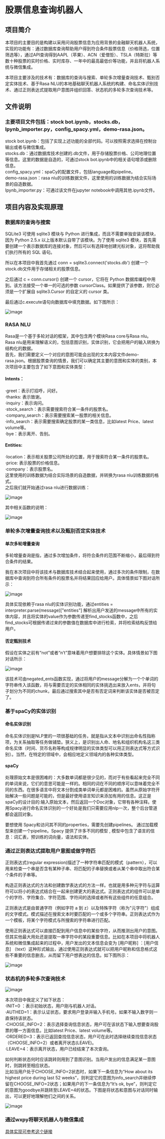 # 股票信息查询机器人
## 项目简介
本项目的主要目的是构建以采用问询股票信息为应用背景的金融聊天机器人系统，实现的功能有：通过数据库查询帮助用户得到符合条件股票信息（价格筛选，位置筛选等），通过API查询得到AAPL（苹果）、ACN（爱僧哲）、TSLA（特斯拉）等数十种股票的实时价格、实时库存、一年中的最高最低价等功能，并且将机器人系统与微信集成。  
  
本项目主要涉及的技术有：数据库的查询与搜索、单轮多次增量查询技术、甄别否定实体技术、基于Rasa NLU的本地基础聊天机器人系统的构建、命名实体识别技术、通过正则表达式提取用户意图并组织回答、状态机的多轮多次查询技术等。
## 文件说明
### 主要项目文件包括：stock bot.ipynb，stocks.db，Ipynb_importer.py，config_spacy.yml，demo-rasa.json。  
stock bot.ipynb：包括了实现上述功能的全部代码。可以按照需求选择在控制台输出或者与微信集成。  
stocks.db：通过数据库技术创建的.db文件，用于存储股票价格、公司地理位置等信息。这里的数据是自造的，可通过stock bot.ipynb中的相关语句增添或删除信息。  
config_spacy.yml：spaCy的配置文件，包括language和pipeline。  
demo-rasa.json：rasa nlu的训练数据文件，这里使用的训练数据为结合实际场景的自造数据。  
Ipynb_importer.py：可通过该文件在jupyter notebook中调用其他.ipynb文件。  
## 项目内容及实现原理
### 数据库的查询与搜索
SQLite3 可使用 sqlite3 模块与 Python 进行集成，而且不需要单独安装该模块，因为 Python 2.5.x 以上版本默认自带了该模块。为了使用 sqlite3 模块，首先需要创建一个表示数据库的连接对象，然后可以有选择地创建光标对象，这将帮助我们执行所有的 SQL 语句。  
  
所以在本项目中我首先通过 conn = sqlite3.connect('stocks.db') 创建一个stock.db文件用于存储相关的股票信息。  
  
之后通过 c = conn.cursor() 创建一个 cursor，它将在 Python 数据库编程中用到。该方法接受一个单一的可选的参数 cursorClass。如果提供了该参数，则它必须是一个扩展自 sqlite3.Cursor 的自定义的 cursor 类。  
  
最后通过c.execute语句向数据库中填充数据。如下图所示：  
  
![image](https://github.com/Wendellxx/stock-bot/blob/master/images/1.png)  
  
### RASA NLU
Rasa是一个基于多轮对话的框架，其中包含两个模块Rasa core与Rasa nlu。Rasa nlu是用来理解语义的，包括意图识别，实体识别，它会把用户的输入转换为结构化的数据。  
首先，我们需要定义一个对应的意图可能会出现的文本内容文件demo-rasa.json。根据股票查询的情景，我们可以确定其主要的意图和实体的类别，本次项目中主要包含了如下意图和实体类型：  
#### Intents：
·greet：表示打招呼，问好。  
·thanks: 表示致谢。  
·inquiry：表示询问。  
·stock_search：表示需要搜索符合某一条件的股票名。  
·company_search：表示需要搜索某一股票的相关信息。  
·info_search：表示需要搜索确定股票的某一类信息，比如latest Price、latest volume等。  
·bye：表示离开、告别。  
  
#### Entities:  
·location：表示相关股票公司所处的位置，用于搜索符合某一条件的股票名。  
·price: 表示股票的价格信息。  
·company：表示股票名。  
这里使用的训练数据为结合实际场景的自造数据，并转换为rasa nlu训练数据的格式。  
之后我们就开始通过rasa nlu进行数据训练：  
  
![image](https://github.com/Wendellxx/stock-bot/blob/master/images/3.png)   
  
其中相关函数的说明：  
  
![image](https://github.com/Wendellxx/stock-bot/blob/master/images/4.png)  
  
### 单轮多次增量查询技术以及甄别否定实体技术
#### 单次多轮增量查询
多轮增量查询是指，通过多次增加条件，将符合条件的范围不断缩小，最后得到符合条件的结果。  
  
我在本次项目中将该技术与数据库技术结合起来使用，通过多次的条件限制，在数据库中查询到符合所有条件的股票名并将结果回应给用户。具体情景如下图对话所示：  
  
![image](https://github.com/Wendellxx/stock-bot/blob/master/images/5.png)  
  
具体实现依赖于rasa nlu的实体识别功能，通过entities = interpreter.parse(message)["entities"] 解析出用户发送的message中所有的实体内容，并且将实体的value作为参数传递至find_stocks函数中，之后find_stocks可根据传递过来的参数值在数据库中进行检索，并将检索结构反馈给用户。 
  
#### 否定甄别技术
假设在实体之前有“not”或者“n’t”意味着用户想要排除这个实体。具体情景如下图对话所示：  
  
![image](https://github.com/Wendellxx/stock-bot/blob/master/images/12.png)  
  
该技术可由negated_ents函数实现，通过将用户的message分解为一个个单词的字符串传入该函数，将与需要否定的实体相同的实体挑选出来放入ents，并将句子划分为不同的chunk，最后通过搜索其中是否有否定词来判断该实体是否被否定了。  
### 基于spaCy的实体识别
#### 命名实体识别
命名实体识别是NLP里的一项很基础的任务，就是指从文本中识别出命名性指称项，为关系抽取等任务做铺垫。狭义上，是识别出人命、地名和组织机构名这三类命名实体（时间、货币名称等构成规律明显的实体类型可以用正则表达式等方式识别）。当然，在特定的领域中，会相应地定义领域内的各种实体类型。  
  
#### spaCy
处理原始文本是很困难的：大多数单词都是很少见的，而对于有些看起来完全不同的单词来说，它们的意思可能是一样的。相同的词在不同的顺序可以意味着完全不同的东西。在很多语言中将文本分割成类单词单元都是困难的。虽然从原始字符开始解决一些问题是可能的，但是最好使用语言知识来添加有用的信息。这正是spaCy的设计目的:输入原始文本，然后返回一个Doc对象，它带有各种注释。使用Spacy进行命名实体识别的一个好处是我们只需要应用nlp一次，整个后台管道都会返回对象。  
  
要想使用 Spacy和访问其不同的properties，需要先创建pipelines。 通过加载模型来创建一个pipeline。Spacy 提供了许多不同的模型 , 模型中包含了语言的信息：词汇表，预训练的词向量，语法和实体。  

### 通过正则表达式提取用户意图或做字符匹
正则表达式(regular expression)描述了一种字符串匹配的模式（pattern），可以用来检查一个串是否含有某种子串、将匹配的子串替换或者从某个串中取出符合某个条件的子串等。  
  
构造正则表达式的方法和创建数学表达式的方法一样。也就是用多种元字符与运算符可以将小的表达式结合在一起来创建更大的表达式。正则表达式的组件可以是单个的字符、字符集合、字符范围、字符间的选择或者所有这些组件的任意组合。  
  
正则表达式是由普通字符（例如字符 a 到 z）以及特殊字符（称为"元字符"）组成的文字模式。模式描述在搜索文本时要匹配的一个或多个字符串。正则表达式作为一个模板，将某个字符模式与所搜索的字符串进行匹配。  
  
使用正则表达式可以直接匹配到用户信息中的某些字符，从而推测出用户的意图。但其实他最大用处还是提取一串字符中的某段重要信息。比如在本项目中将机器人系统和微信集成起来的过程中，用户发出的文本信息会变为 [用户昵称] ：[用户信息] （text）这种形式输出，通过使用正则表达式就可以把用户昵称和信息格式这些不重要的信息删去，从而留下用户想表达的信息。如下图所示：  
  
![image](https://github.com/Wendellxx/stock-bot/blob/master/images/8.png)  
  
### 状态机的多轮多次查询技术
![image](https://github.com/Wendellxx/stock-bot/blob/master/images/13.png)  
  
本次项目中我定义了如下状态：  
·INIT=0 ：表示初始状态，用户刚与机器人对话。  
·AUTHED=1：表示认证状态，要求用户登录并输入手机号。如果不输入数字则一直保持该状态。  
·CHOOSE_INFO=2：表示选择查询信息状态，用户可在该状态下输入想要查询股票的哪一方面信息。比如latest Price、latest volume等。  
·ORDERED=3：表示已返回查找信息状态，用户可在此时选择继续查找信息状态（CHOOSE_INFO=2）或者离开状态(LEAVE)。  
·LEAVE=4：表示离开状态，用户已经结束了本次查询。  
  
如何判断状态何时应该跳转则用到了意图识别。当用户发出的信息满足某一意图时，则跳转至相应状态。  
比如当用户处于CHOOSE_INFO=2状态时，如果下一条信息为“How about its highest price during last 52 weeks”，则判定它的意图为info_search并继续停留在CHOOSE_INFO=2状态；如果用户的下一条信息为“It’s ok, bye”，则判定它的意图为goodbye并跳转至LEAVE=4的状态。下图是将状态和意图与对话同时输出，可以更好地理解他们之间的关系。  
  
![image](https://github.com/Wendellxx/stock-bot/blob/master/images/9.png)   
  
### 通过wxpy将聊天机器人与微信集成
[具体实现可参考这个链接](https://github.com/youfou/wxpy)  



